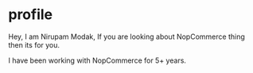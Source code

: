 # profile
Hey,
I am Nirupam Modak, If you are looking about NopCommerce thing then its for you. 

I have been working with NopCommerce for 5+ years. 
